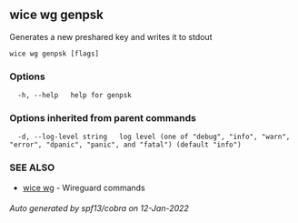 ## wice wg genpsk

Generates a new preshared key and writes it to stdout

```
wice wg genpsk [flags]
```

### Options

```
  -h, --help   help for genpsk
```

### Options inherited from parent commands

```
  -d, --log-level string   log level (one of "debug", "info", "warn", "error", "dpanic", "panic", and "fatal") (default "info")
```

### SEE ALSO

* [wice wg](wice_wg.md)	 - Wireguard commands

###### Auto generated by spf13/cobra on 12-Jan-2022
